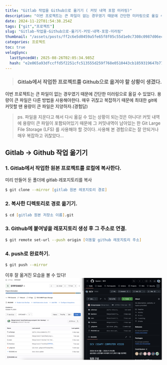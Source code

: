 ```yaml
---
title: "Gitlab 작업을 Github으로 옮기기 ( 커밋 내역 포함 미러링)"
description: "이번 프로젝트는 큰 파일이 없는 경우였기 때문에 간단한 미러링으로 옮길 수 있었다. 용량이 큰 파일은 다른 방법을 사용해야한다. 매우 귀찮고 복잡하기 때문에 최대한 git에 커밋할 땐 용량이 큰 파일은 지양하자.(경험담)ps. 파일을 지운다고 해서 다시 옮길 수 있는 "
date: 2024-11-22T01:54:38.254Z
tags: ["git","프로젝트"]
slug: "Gitlab-작업을-Github으로-옮기기-커밋-내역-포함-미러링"
thumbnail: "/assets/posts/ff2c6e5d0459a5fe65f8f05c55d1e0c7308c0987d06ecbc0d597e8be997726fe.png"
categories: 프로젝트
toc: true
velogSync:
  lastSyncedAt: 2025-08-26T02:05:34.985Z
  hash: "e2e065a93dfccffd5f2251cfc513555d259f768e0510443cb1859319647b77b0"
---
```


> ### Gitlab에서 작업한 프로젝트를 Github으로 옮겨야 할 상황이 생겼다. 
이번 프로젝트는 큰 파일이 없는 경우였기 때문에 간단한 미러링으로 옮길 수 있었다. 용량이 큰 파일은 다른 방법을 사용해야한다. 매우 귀찮고 복잡하기 때문에 최대한 git에 커밋할 땐 용량이 큰 파일은 지양하자.(경험담)

>ps. 파일을 지운다고 해서 다시 옮길 수 있는 상황이 되는것은 아니다! 커밋 내역에 용량이 큰 파일이 포함되어있기 때문에 그 커밋내역이 남아있는 한 Git Large File Storage (LFS) 를 사용해야 할 것이다. 사용해 본 경험으로는 잘 안되거나 매우 복잡하고 귀찮았다...

## Gitlab -> Github 작업 옮기기

### 1. Gitlab에서 작업한 원본 프로젝트를 로컬에 복사한다.
미리 만들어 둔 폴더에 gitlab 레포지토리를 복사
```zsh
$ git clone --mirror [gitlab 원본 레포지토리 경로]
```

### 2. 복사한 디렉토리로 경로 옮기기.
```zsh
$ cd [gitlab 원본 저장소 이름].git
```

### 3. Github에 붙여넣을 레포지토리 생성 후 그 주소로 연결.
```zsh
$ git remote set-url --push origin [이동할 github 레포지토리 주소]
```

### 4. push로 완료하기.
```zsh
$ git push --mirror
```

이후 잘 옮겨진 모습을 볼 수 있다!![](/assets/posts/ff2c6e5d0459a5fe65f8f05c55d1e0c7308c0987d06ecbc0d597e8be997726fe.png)
